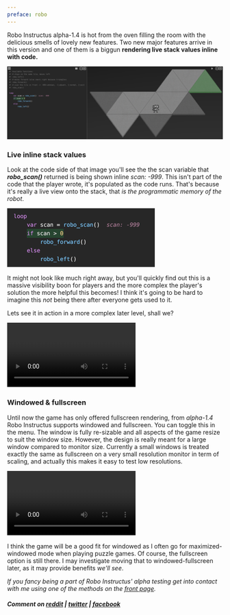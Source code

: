 ```yaml
---
preface: robo
---
```


Robo Instructus alpha-1.4 is hot from the oven filling the room with the delicious smells of lovely new features. Two new major features arrive in this version and one of them is a biggun **rendering live stack values inline with code.**

![](/assets/2017-11-03/inline-stack-values.png "JUICE")

### Live inline stack values
Look at the code side of that image you'll see the the scan variable that ***robo_scan()*** returned is being shown inline *scan:&nbsp;-999*. This isn't part of the code that the player wrote, it's populated as the code runs. That's because it's really a live view onto the stack, that *is the programmatic memory of the robot*.

![](/assets/2017-11-03/inline-stack-values-focus.png "Knowing is half the battle")

It might not look like much right away, but you'll quickly find out this is a massive visibility boon for players and the more complex the player's solution the more helpful this becomes! I think it's going to be  hard to imagine this _not_ being there after everyone gets used to it.

Lets see it in action in a more complex later level, shall we?

<video src="/assets/2017-11-03/inline-stack-values.mp4" controls loop autoplay></video>

### Windowed & fullscreen
Until now the game has only offered fullscreen rendering, from *alpha-1.4* Robo Instructus supports windowed and fullscreen. You can toggle this in the menu. The window is fully re-sizable and all aspects of the game resize to suit the window size. However, the design is really meant for a large window compared to monitor size. Currently a small windows is treated exactly the same as fullscreen on a very small resolution monitor in term of scaling, and actually this makes it easy to test low resolutions.

<video src="/assets/2017-11-03/windowed-fullscreen.mp4" controls loop></video>

I think the game will be a good fit for windowed as I often go for maximized-windowed mode when playing puzzle games. Of course, the fullscreen option is still there. I may investigate moving that to windowed-fullscreen later, as it may provide benefits _we'll see_.

*If you fancy being a part of Robo Instructus' alpha testing get into contact with me using one of the methods on the [front page](/).*

##### Comment on [reddit](https://www.reddit.com/r/devblogs/comments/7ajxqq/robo_instructus_a_window_to_the_stack_rendering/) | [twitter](https://twitter.com/bigabgames/status/926465112063533057) | [facebook](https://www.facebook.com/bigabgames/posts/1653412114746169)
